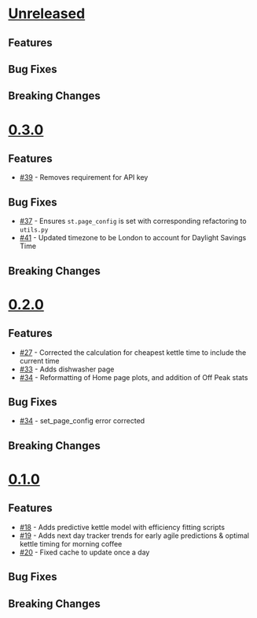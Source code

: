 # [Unreleased](https://github.com/katielukow/agile-home-dashboard)

## Features

## Bug Fixes

## Breaking Changes

# [0.3.0](https://github.com/katielukow/agile-home-dashboard/tree/v0.3.0)

## Features
- [#39](https://github.com/katielukow/agile-home-dashboard/pull/39) - Removes requirement for API key

## Bug Fixes
- [#37](https://github.com/katielukow/agile-home-dashboard/pull/37) - Ensures `st.page_config` is set with corresponding refactoring to `utils.py`
- [#41](https://github.com/katielukow/agile-home-dashboard/pull/41) - Updated timezone to be London to account for Daylight Savings Time

## Breaking Changes


# [0.2.0](https://github.com/katielukow/agile-home-dashboard/tree/v0.2.0)

## Features
- [#27](https://github.com/katielukow/agile-home-dashboard/pull/27) - Corrected the calculation for cheapest kettle time to include the current time
- [#33](https://github.com/katielukow/agile-home-dashboard/pull/33) - Adds dishwasher page
- [#34](https://github.com/katielukow/agile-home-dashboard/pull/34) - Reformatting of Home page plots, and addition of Off Peak stats

## Bug Fixes

- [#34](https://github.com/katielukow/agile-home-dashboard/pull/34) - set_page_config error corrected

## Breaking Changes



# [0.1.0](https://github.com/katielukow/agile-home-dashboard/tree/v0.1.0)

## Features

- [#18](https://github.com/katielukow/agile-home-dashboard/pull/18) - Adds predictive kettle model with efficiency fitting scripts
- [#19](https://github.com/katielukow/agile-home-dashboard/pull/19) - Adds next day tracker trends for early agile predictions & optimal kettle timing for morning coffee
- [#20](https://github.com/katielukow/agile-home-dashboard/pull/26) - Fixed cache to update once a day

## Bug Fixes


## Breaking Changes
